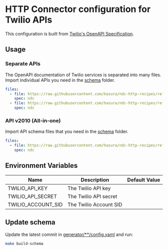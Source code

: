 # HTTP Connector configuration for Twilio APIs

This configuration is built from [Twilio's OpenAPI Specification](https://github.com/twilio/twilio-oai).

## Usage

### Separate APIs

The OpenAPI documentation of Twilio services is separated into many files. Import individual APIs you need in the [schema](./schema/) folder.

```yaml
files:
  - file: https://raw.githubusercontent.com/hasura/ndc-http-recipes/refs/heads/main/recipes/twilio/schema/twilio_conversations_v1.json
    spec: ndc
  - file: https://raw.githubusercontent.com/hasura/ndc-http-recipes/refs/heads/main/recipes/twilio/schema/twilio_video_v1.json
    spec: ndc
```

### API v2010 (All-in-one)

Import API schema files that you need in the [schema](./schema/) folder.

```yaml
files:
  - file: https://raw.githubusercontent.com/hasura/ndc-http-recipes/refs/heads/main/recipes/twilio/schema/twilio_api_v2010.json
    spec: ndc
```

## Environment Variables

| Name               | Description            | Default Value |
| ------------------ | ---------------------- | ------------- |
| TWILIO_API_KEY     | The Twilio API key     |               |
| TWILIO_API_SECRET  | The Twilio API secret  |               |
| TWILIO_ACCOUNT_SID | The Twilio Account SID |               |

## Update schema

Update the latest commit in [generator/\*\*/config.yaml](generator) and run:

```sh
make build-schema
```
